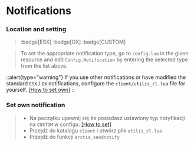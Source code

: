 # Notifications

### Location and setting

> :badge[ESX] :badge[OX] :badge[CUSTOM]

> To set the appropriate notification type, go to `config.lua` in the given resource and edit `Config.Notification` by entering the selected type from the list above.

::alert{type="warning"}
If you use other notifications or have modified the standard `ESX` / `OX` notifications, configure the `client/utilis_cl.lua` file for yourself. [[How to set own]](#set-own-notification)
::

### Set own notification

> - Na początku upewnij się że posiadasz ustawiony typ notyfikacji na `CUSTOM` w configu. [[How to set]](#location-and-setting)
> - Przejdź do katalogu `client` i otwórz plik `utilis_cl.lua`
> - Przejdź do funkcji `arctis_sendnotify`